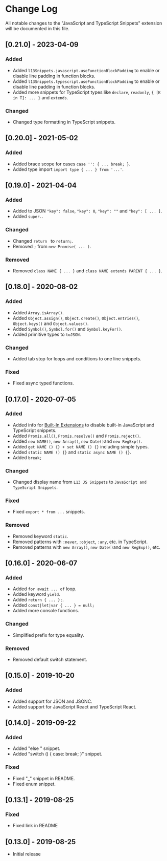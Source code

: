 # Change Log
All notable changes to the "JavaScript and TypeScript Snippets" extension will be documented in this file.

## [0.21.0] - 2023-04-09

### Added
- Added `l13Snippets.javascript.useFunctionBlockPadding` to enable or disable line padding in function blocks.
- Added `l13Snippets.typescript.useFunctionBlockPadding` to enable or disable line padding in function blocks.
- Added more snippets for TypeScript types like `declare`, `readonly`, `{ [K in T]: ... }` and `extends`.

### Changed
- Changed type formatting in TypeScript snippets.

## [0.20.0] - 2021-05-02

### Added
- Added brace scope for cases `case '': { ... break; }`.
- Added type import `import type { ... } from '...'`.

## [0.19.0] - 2021-04-04

### Added
- Added to JSON `"key": false`, `"key": 0`, `"key": ""` and `"key": [ ... ]`.
- Added `super.`.

### Changed
- Changed `return ` to `return;`.
- Removed `;` from `new Promise( ... )`.

### Removed
- Removed `class NAME { ... }` and `class NAME extends PARENT { ... }`.

## [0.18.0] - 2020-08-02

### Added
- Added `Array.isArray()`.
- Added `Object.assign()`, `Object.create()`, `Object.entries()`, `Object.keys()` and `Object.values()`.
- Added `Symbol()`, `Symbol.for()` and `Symbol.keyFor()`.
- Added primitive types to `toJSON`.

### Changed
- Added tab stop for loops and conditions to one line snippets.

### Fixed
- Fixed async typed functions.

## [0.17.0] - 2020-07-05

### Added
- Added info for [Built-In Extensions](https://marketplace.visualstudio.com/items?itemName=L13RARY.l13-built-in-extensions) to disable built-in JavaScript and TypeScript snippets.
- Added `Promis.all()`, `Promis.resolve()` and `Promis.reject()`.
- Added `new NAME()`, `new Array()`, `new Date()`and `new RegExp()`.
- Added `get NAME () {} + set NAME () {}` including simple types.
- Added `static NAME () {}` and `static async NAME () {}`.
- Added `break;`

### Changed
- Changed display name from `L13 JS Snippets` to `JavaScript and TypeScript Snippets`.

### Fixed
- Fixed `export * from ...` snippets.

### Removed
- Removed keyword `static`.
- Removed patterns with `:never`, `:object`, `:any`, etc. in TypeScript.
- Removed patterns with `new Array()`, `new Date()`and `new RegExp()`, etc.

## [0.16.0] - 2020-06-07

### Added
- Added `for await ... of` loop.
- Added keyword `yield`.
- Added `return { ... };`.
- Added `const|let|var { ... } = null;`
- Added more console functions.

### Changed

- Simplified prefix for type equality.

### Removed

- Removed default switch statement.

## [0.15.0] - 2019-10-20

### Added
- Added support for JSON and JSONC.
- Added support for JavaScript React and TypeScript React.

## [0.14.0] - 2019-09-22

### Added
- Added "else " snippet.
- Added "switch () { case: break; }" snippet.

### Fixed
- Fixed "_" snippet in README.
- Fixed enum snippet.

## [0.13.1] - 2019-08-25

### Fixed
- Fixed link in README

## [0.13.0] - 2019-08-25
- Initial release